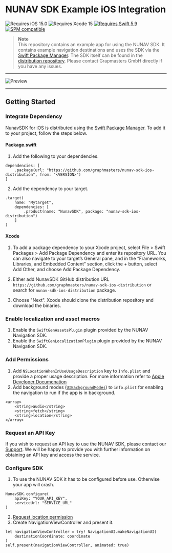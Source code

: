 # NUNAV SDK Example iOS Integration

![Requires iOS 15.0](https://img.shields.io/badge/iOS-15.0-1575F9?style=flat&logo=apple&label=iOS&link=https%3A%2F%2Fwww.apple.com%2Fde%2Fios)
![Requires Xcode 15](https://img.shields.io/badge/xcode-15-1575F9?style=flat&logo=xcode&label=Xcode&link=https%3A%2F%2Fapps.apple.com%2Fde%2Fapp%2Fxcode%2Fid497799835)
[![Requires Swift 5.9](https://img.shields.io/badge/Swift-5.9-FA7343.svg?style=flat&logo=Swift)](https://swift.org/)
[![SPM compatible](https://img.shields.io/badge/Swift%20Package%20Manager-compatible-FA7343.svg?style=flat&logo=Swift)](https://swift.org/package-manager/)


> **Note**  
> This repository contains an example app for using the NUNAV SDK. It contains example navigation destinations and uses the SDK via the [Swift Package Manager](https://www.swift.org/package-manager/). The SDK itself can be found in the [distribution repository](https://github.com/graphmasters/nunav-sdk-ios-distribution).
> Please contact Grapmasters GmbH directly if you have any issues.

---

![Preview](docs/navigation.gif) 

---

## Getting Started

### Integrate Dependency

NunavSDK for iOS is distributed using the [Swift Package Manager](https://www.swift.org/package-manager/). To add it to your project, follow the steps below.

#### Package.swift

1. Add the following to your dependencies.

```
dependencies: [
    .package(url: "https://github.com/graphmasters/nunav-sdk-ios-distribution", from: "<VERSION>")
]
```

2. Add the dependency to your target.

```
.target(
    name: "Mytarget",
    dependencies: [
        .product(name: "NunavSDK", package: "nunav-sdk-ios-distribution")
    ]
)
```

#### Xcode

1. To add a package dependency to your Xcode project, select File > Swift Packages > Add Package Dependency and enter its repository URL. You can also navigate to your target’s General pane, and in the “Frameworks, Libraries, and Embedded Content” section, click the + button, select Add Other, and choose Add Package Dependency.

2. Either add NunavSDK GitHub distribution URL `https://github.com/graphmasters/nunav-sdk-ios-distribution` or search for `nunav-sdk-ios-distribution` package.

3. Choose "Next". Xcode should clone the distribution repository and download the binaries.

### Enable localization and asset macros

1. Enable the `SwiftGenAssetsPlugin` plugin provided by the NUNAV Navigation SDK.
2. Enable the `SwiftGenLocalizationPlugin` plugin provided by the NUNAV Navigation SDK.

### Add Permissions

1. Add `NSLocationWhenInUseUsageDescription` key to `Info.plist` and provide a proper usage description. For more information refer to [Apple Developer Documenation]("https://developer.apple.com/documentation/bundleresources/information_property_list/nslocationwheninuseusagedescription")
2. Add background modes ([`UIBackgroundModes`](https://developer.apple.com/documentation/bundleresources/information_property_list/uibackgroundmodes)) to `info.plist` for enabling the navigation to run if the app is in background.

```
<array>
    <string>audio</string>
    <string>fetch</string>
    <string>location</string>
</array>
```

### Request an API Key

If you wish to request an API key to use the NUNAV SDK, please contact our [Support](https://nunav.net/lp/sdk). We will be happy to provide you with further information on obtaining an API key and access the service.

### Configure SDK

1. To use the NUNAV SDK it has to be configured before use. Otherwise your app will crash.

```
NunavSDK.configure(
    apiKey: "YOUR_API_KEY",
    serviceUrl: "SERVICE_URL"
)
```

2. [Request location permission](https://developer.apple.com/documentation/corelocation/requesting_authorization_to_use_location_services) 
3. Create NavigationViewController and present it.

```
let navigationViewController = try! NavigationUI.makeNavigationUI(
    destinationCoordinate: coordinate
)
self.present(navigationViewController, animated: true)
```

